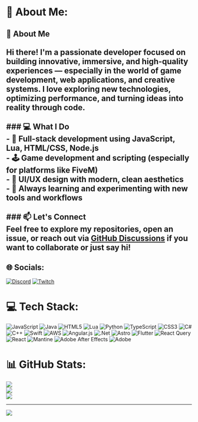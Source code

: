 # 💫 About Me:
## 👋 About Me<br><br>Hi there! I'm a passionate developer focused on building innovative, immersive, and high-quality experiences — especially in the world of game development, web applications, and creative systems. I love exploring new technologies, optimizing performance, and turning ideas into reality through code.<br><br>### 💻 What I Do<br>- 🔧 Full-stack development using JavaScript, Lua, HTML/CSS, Node.js<br>- 🕹️ Game development and scripting (especially for platforms like FiveM)<br>- 🎨 UI/UX design with modern, clean aesthetics<br>- 🧠 Always learning and experimenting with new tools and workflows<br><br>### 📫 Let's Connect<br>Feel free to explore my repositories, open an issue, or reach out via [GitHub Discussions](https://github.com/) if you want to collaborate or just say hi!<br>


## 🌐 Socials:
[![Discord](https://img.shields.io/badge/Discord-%237289DA.svg?logo=discord&logoColor=white)](https://discord.gg/https://discord.gg/FB8qa2U75e) [![Twitch](https://img.shields.io/badge/Twitch-%239146FF.svg?logo=Twitch&logoColor=white)](https://twitch.tv/oskydok) 

# 💻 Tech Stack:
![JavaScript](https://img.shields.io/badge/javascript-%23323330.svg?style=for-the-badge&logo=javascript&logoColor=%23F7DF1E) ![Java](https://img.shields.io/badge/java-%23ED8B00.svg?style=for-the-badge&logo=openjdk&logoColor=white) ![HTML5](https://img.shields.io/badge/html5-%23E34F26.svg?style=for-the-badge&logo=html5&logoColor=white) ![Lua](https://img.shields.io/badge/lua-%232C2D72.svg?style=for-the-badge&logo=lua&logoColor=white) ![Python](https://img.shields.io/badge/python-3670A0?style=for-the-badge&logo=python&logoColor=ffdd54) ![TypeScript](https://img.shields.io/badge/typescript-%23007ACC.svg?style=for-the-badge&logo=typescript&logoColor=white) ![CSS3](https://img.shields.io/badge/css3-%231572B6.svg?style=for-the-badge&logo=css3&logoColor=white) ![C#](https://img.shields.io/badge/c%23-%23239120.svg?style=for-the-badge&logo=csharp&logoColor=white) ![C++](https://img.shields.io/badge/c++-%2300599C.svg?style=for-the-badge&logo=c%2B%2B&logoColor=white) ![Swift](https://img.shields.io/badge/swift-F54A2A?style=for-the-badge&logo=swift&logoColor=white) ![AWS](https://img.shields.io/badge/AWS-%23FF9900.svg?style=for-the-badge&logo=amazon-aws&logoColor=white) ![Angular.js](https://img.shields.io/badge/angular.js-%23E23237.svg?style=for-the-badge&logo=angularjs&logoColor=white) ![.Net](https://img.shields.io/badge/.NET-5C2D91?style=for-the-badge&logo=.net&logoColor=white) ![Astro](https://img.shields.io/badge/astro-%232C2052.svg?style=for-the-badge&logo=astro&logoColor=white) ![Flutter](https://img.shields.io/badge/Flutter-%2302569B.svg?style=for-the-badge&logo=Flutter&logoColor=white) ![React Query](https://img.shields.io/badge/-React%20Query-FF4154?style=for-the-badge&logo=react%20query&logoColor=white) ![React](https://img.shields.io/badge/react-%2320232a.svg?style=for-the-badge&logo=react&logoColor=%2361DAFB) ![Mantine](https://img.shields.io/badge/Mantine-ffffff?style=for-the-badge&logo=Mantine&logoColor=339af0) ![Adobe After Effects](https://img.shields.io/badge/Adobe%20After%20Effects-9999FF.svg?style=for-the-badge&logo=Adobe%20After%20Effects&logoColor=white) ![Adobe](https://img.shields.io/badge/adobe-%23FF0000.svg?style=for-the-badge&logo=adobe&logoColor=white)
# 📊 GitHub Stats:
![](https://github-readme-stats.vercel.app/api?username=Oskydoki&theme=algolia&hide_border=false&include_all_commits=true&count_private=true)<br/>
![](https://nirzak-streak-stats.vercel.app/?user=Oskydoki&theme=algolia&hide_border=false)<br/>
![](https://github-readme-stats.vercel.app/api/top-langs/?username=Oskydoki&theme=algolia&hide_border=false&include_all_commits=true&count_private=true&layout=compact)

---
[![](https://visitcount.itsvg.in/api?id=Oskydoki&icon=0&color=0)](https://visitcount.itsvg.in)

<!-- Proudly created with GPRM ( https://gprm.itsvg.in ) -->
